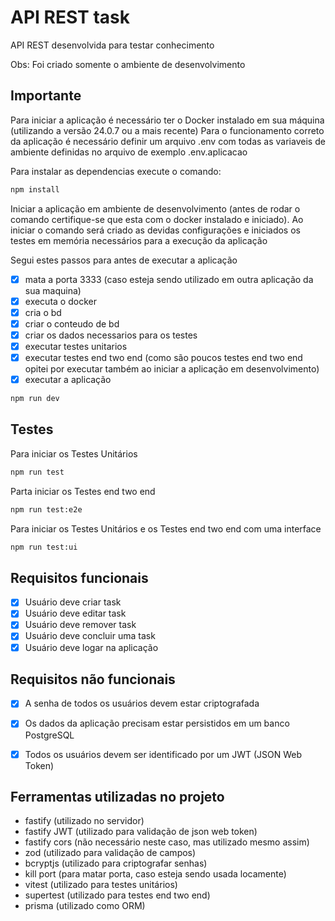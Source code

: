 # API REST task
API REST desenvolvida para testar conhecimento

Obs: Foi criado somente o ambiente de desenvolvimento

## Importante
Para iniciar a aplicação é necessário ter o Docker instalado em sua máquina (utilizando a versão 24.0.7 ou a mais recente)
Para o funcionamento correto da aplicação é necessário definir um arquivo .env com todas as variaveis de ambiente definidas no arquivo de exemplo .env.aplicacao


Para instalar as dependencias execute o comando:
```sh
npm install
```

Iniciar a aplicação em ambiente de desenvolvimento (antes de rodar o comando certifique-se que esta com o docker instalado e iniciado). Ao iniciar o comando será criado as devidas configurações e iniciados os testes em memória necessários para a execução da aplicação

Segui estes passos para antes de executar a aplicação
- [x] mata a porta 3333 (caso esteja sendo utilizado em outra aplicação da sua maquina)
- [x] executa o docker
- [x] cria o bd
- [x] criar o conteudo de bd
- [x] criar os dados necessarios para os testes
- [x] executar testes unitarios
- [x] executar testes end two end (como são poucos testes end two end opitei por executar também ao iniciar a aplicação em desenvolvimento)
- [x] executar a aplicação

```sh
npm run dev
```


## Testes

Para iniciar os Testes Unitários
```sh
npm run test
```

Parta iniciar os Testes end two end
```sh
npm run test:e2e
```

Para iniciar os Testes Unitários e os Testes end two end com uma interface
```sh
npm run test:ui
```

## Requisitos funcionais
- [X] Usuário deve criar task
- [X] Usuário deve editar task
- [X] Usuário deve remover task
- [X] Usuário deve concluir uma task
- [X] Usuário deve logar na aplicação

## Requisitos não funcionais
- [X] A senha de todos os usuários devem estar criptografada
- [X] Os dados da aplicação precisam estar persistidos em um banco PostgreSQL
- [X] Todos os usuários devem ser identificado por um JWT (JSON Web Token)


## Ferramentas utilizadas no projeto

- fastify (utilizado no servidor)
- fastify JWT (utilizado para validação de json web token)
- fastify cors (não necessário neste caso, mas utilizado mesmo assim)
- zod (utilizado para validação de campos)
- bcryptjs (utilizado para criptografar senhas)
- kill port (para matar porta, caso esteja sendo usada locamente)
- vitest (utilizado para testes unitários)
- supertest (utilizado para testes end two end)
- prisma (utilizado como ORM)